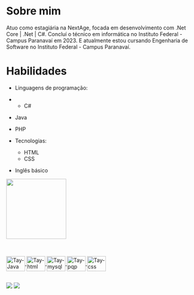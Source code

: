 
# Sobre mim
 Atuo como estagiária na NextAge, focada em desenvolvimento com .Net Core | .Net | C#. Concluí o técnico em informática no Instituto Federal - Campus Paranavaí em 2023. E atualmente estou cursando Engenharia de Software no Instituto Federal - Campus Paranavaí.
# Habilidades
- Linguagens de programação:
-  - <I class="fab fa-C#"></i> C#
  - <i class="fab fa-java"></i> Java 
   - <i class="fab fa-java"></i> PHP
     
- Tecnologias: 
   - <i class="fab fa-html5"></i> HTML
   - <I class="fab fa-CSS"></i> CSS
 
 - Inglês básico
     
<div>
  <a href="https://github.com/tayna01">
  <img height="160em" src="https://github-readme-stats.vercel.app/api/top-langs/?username=tayna01&layout=compact&langs_count=16&theme=dracula"/>
</div>


  
##
<div style="display: inline_block"><br>
  <img align="center" alt="Tay-Java"  height="40" width="50" src="https://img.shields.io/badge/Java-ED8B00?style=for-the-badge&logo=openjdk&logoColor=white">
  <img align="center" alt="Tay-html"  height="40" width="50" src="https://img.shields.io/badge/HTML-239120?style=for-the-badge&logo=html5&logoColor=white">
  <img align="center" alt="Tay-mysql"  height="40" width="50" src="https://img.shields.io/badge/MySQL-00000F?style=for-the-badge&logo=mysql&logoColor=white">
  <img align="center" alt="Tay-pqp"  height="40" width="50" src="https://img.shields.io/badge/PHP-777BB4?style=for-the-badge&logo=php&logoColor=white">
  <img align="center" alt="Tay-css" height="40" width="50" src="https://img.shields.io/badge/CSS-239120?&style=for-the-badge&logo=css3&logoColor=white">
<!--    <img align="center" alt="Tay-JS" height="30" width="40" src="https://img.shields.io/badge/JavaScript-323330?style=for-the-badge&logo=javascript&logoColor=F7DF1E"> -->



  
</div>
 
  ##
 
<div> 
  
  <a href="https://www.instagram.com/tayna_vicente01/" target="_blank"><img src="https://img.shields.io/badge/-Instagram-%23E4405F?style=for-the-badge&logo=instagram&logoColor=white" target="_blank"></a>
  <a href="https://www.linkedin.com/in/tayn%C3%A1-vicente-silva-930436243/" target="_blank"><img src="https://img.shields.io/badge/-LinkedIn-%230077B5?style=for-the-badge&logo=linkedin&logoColor=white" target="_blank">



  
  </a> 
 

 
</div>
 
